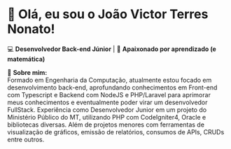 # 👋 Olá, eu sou o João Victor Terres Nonato!

💻 **Desenvolvedor Back-end Júnior** | 🚀 **Apaixonado por aprendizado (e matemática)**  

📌 **Sobre mim:**  
Formado em Engenharia da Computação, atualmente estou focado em desenvolvimento back-end, aprofundando conhecimentos em Front-end com Typescript e Backend com NodeJS e PHP/Laravel para aprimorar meus conhecimentos e eventualmente poder virar um desenvolvedor FullStack.
Experiência como Desenvolvedor Junior em um projeto do Ministério Público do MT, utilizando PHP com CodeIgniter4, Oracle e bibliotecas diversas. Além de projetos menores com ferramentas de visualização de gráficos, emissão de relatórios, consumos de APIs, CRUDs entre outros. 
